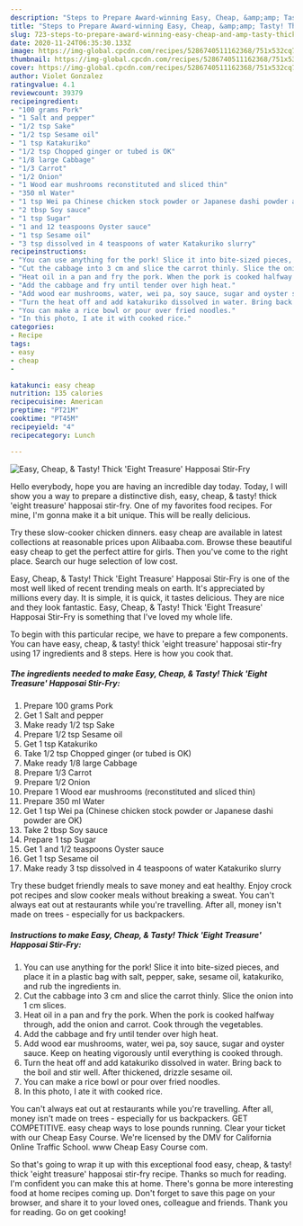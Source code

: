 ```yaml
---
description: "Steps to Prepare Award-winning Easy, Cheap, &amp;amp; Tasty! Thick &amp;#39;Eight Treasure&amp;#39; Happosai Stir-Fry"
title: "Steps to Prepare Award-winning Easy, Cheap, &amp;amp; Tasty! Thick &amp;#39;Eight Treasure&amp;#39; Happosai Stir-Fry"
slug: 723-steps-to-prepare-award-winning-easy-cheap-and-amp-tasty-thick-and-39-eight-treasure-and-39-happosai-stir-fry
date: 2020-11-24T06:35:30.133Z
image: https://img-global.cpcdn.com/recipes/5286740511162368/751x532cq70/easy-cheap-tasty-thick-eight-treasure-happosai-stir-fry-recipe-main-photo.jpg
thumbnail: https://img-global.cpcdn.com/recipes/5286740511162368/751x532cq70/easy-cheap-tasty-thick-eight-treasure-happosai-stir-fry-recipe-main-photo.jpg
cover: https://img-global.cpcdn.com/recipes/5286740511162368/751x532cq70/easy-cheap-tasty-thick-eight-treasure-happosai-stir-fry-recipe-main-photo.jpg
author: Violet Gonzalez
ratingvalue: 4.1
reviewcount: 39379
recipeingredient:
- "100 grams Pork"
- "1 Salt and pepper"
- "1/2 tsp Sake"
- "1/2 tsp Sesame oil"
- "1 tsp Katakuriko"
- "1/2 tsp Chopped ginger or tubed is OK"
- "1/8 large Cabbage"
- "1/3 Carrot"
- "1/2 Onion"
- "1 Wood ear mushrooms reconstituted and sliced thin"
- "350 ml Water"
- "1 tsp Wei pa Chinese chicken stock powder or Japanese dashi powder are OK"
- "2 tbsp Soy sauce"
- "1 tsp Sugar"
- "1 and 12 teaspoons Oyster sauce"
- "1 tsp Sesame oil"
- "3 tsp dissolved in 4 teaspoons of water Katakuriko slurry"
recipeinstructions:
- "You can use anything for the pork! Slice it into bite-sized pieces, and place it in a plastic bag with salt, pepper, sake, sesame oil, katakuriko, and rub the ingredients in."
- "Cut the cabbage into 3 cm and slice the carrot thinly. Slice the onion into 1 cm slices."
- "Heat oil in a pan and fry the pork. When the pork is cooked halfway through, add the onion and carrot. Cook through the vegetables."
- "Add the cabbage and fry until tender over high heat."
- "Add wood ear mushrooms, water, wei pa, soy sauce, sugar and oyster sauce. Keep on heating vigorously until everything is cooked through."
- "Turn the heat off and add katakuriko dissolved in water. Bring back to the boil and stir well. After thickened, drizzle sesame oil."
- "You can make a rice bowl or pour over fried noodles."
- "In this photo, I ate it with cooked rice."
categories:
- Recipe
tags:
- easy
- cheap
- 

katakunci: easy cheap  
nutrition: 135 calories
recipecuisine: American
preptime: "PT21M"
cooktime: "PT45M"
recipeyield: "4"
recipecategory: Lunch

---
```



![Easy, Cheap, &amp; Tasty! Thick &#39;Eight Treasure&#39; Happosai Stir-Fry](https://img-global.cpcdn.com/recipes/5286740511162368/751x532cq70/easy-cheap-tasty-thick-eight-treasure-happosai-stir-fry-recipe-main-photo.jpg)

Hello everybody, hope you are having an incredible day today. Today, I will show you a way to prepare a distinctive dish, easy, cheap, &amp; tasty! thick &#39;eight treasure&#39; happosai stir-fry. One of my favorites food recipes. For mine, I'm gonna make it a bit unique. This will be really delicious.

Try these slow-cooker chicken dinners. easy cheap are available in latest collections at reasonable prices upon Alibaaba.com. Browse these beautiful easy cheap to get the perfect attire for girls. Then you&#39;ve come to the right place. Search our huge selection of low cost.

Easy, Cheap, &amp; Tasty! Thick &#39;Eight Treasure&#39; Happosai Stir-Fry is one of the most well liked of recent trending meals on earth. It's appreciated by millions every day. It is simple, it is quick, it tastes delicious. They are nice and they look fantastic. Easy, Cheap, &amp; Tasty! Thick &#39;Eight Treasure&#39; Happosai Stir-Fry is something that I've loved my whole life.


To begin with this particular recipe, we have to prepare a few components. You can have easy, cheap, &amp; tasty! thick &#39;eight treasure&#39; happosai stir-fry using 17 ingredients and 8 steps. Here is how you cook that.

<!--inarticleads1-->

##### The ingredients needed to make Easy, Cheap, &amp; Tasty! Thick &#39;Eight Treasure&#39; Happosai Stir-Fry:

1. Prepare 100 grams Pork
1. Get 1 Salt and pepper
1. Make ready 1/2 tsp Sake
1. Prepare 1/2 tsp Sesame oil
1. Get 1 tsp Katakuriko
1. Take 1/2 tsp Chopped ginger (or tubed is OK)
1. Make ready 1/8 large Cabbage
1. Prepare 1/3 Carrot
1. Prepare 1/2 Onion
1. Prepare 1 Wood ear mushrooms (reconstituted and sliced thin)
1. Prepare 350 ml Water
1. Get 1 tsp Wei pa (Chinese chicken stock powder or Japanese dashi powder are OK)
1. Take 2 tbsp Soy sauce
1. Prepare 1 tsp Sugar
1. Get 1 and 1/2 teaspoons Oyster sauce
1. Get 1 tsp Sesame oil
1. Make ready 3 tsp dissolved in 4 teaspoons of water Katakuriko slurry


Try these budget friendly meals to save money and eat healthy. Enjoy crock pot recipes and slow cooker meals without breaking a sweat. You can&#39;t always eat out at restaurants while you&#39;re travelling. After all, money isn&#39;t made on trees - especially for us backpackers. 

<!--inarticleads2-->

##### Instructions to make Easy, Cheap, &amp; Tasty! Thick &#39;Eight Treasure&#39; Happosai Stir-Fry:

1. You can use anything for the pork! Slice it into bite-sized pieces, and place it in a plastic bag with salt, pepper, sake, sesame oil, katakuriko, and rub the ingredients in.
1. Cut the cabbage into 3 cm and slice the carrot thinly. Slice the onion into 1 cm slices.
1. Heat oil in a pan and fry the pork. When the pork is cooked halfway through, add the onion and carrot. Cook through the vegetables.
1. Add the cabbage and fry until tender over high heat.
1. Add wood ear mushrooms, water, wei pa, soy sauce, sugar and oyster sauce. Keep on heating vigorously until everything is cooked through.
1. Turn the heat off and add katakuriko dissolved in water. Bring back to the boil and stir well. After thickened, drizzle sesame oil.
1. You can make a rice bowl or pour over fried noodles.
1. In this photo, I ate it with cooked rice.


You can&#39;t always eat out at restaurants while you&#39;re travelling. After all, money isn&#39;t made on trees - especially for us backpackers. GET COMPETITIVE. easy cheap ways to lose pounds running. Clear your ticket with our Cheap Easy Course. We&#39;re licensed by the DMV for California Online Traffic School. www Cheap Easy Course com. 

So that's going to wrap it up with this exceptional food easy, cheap, &amp; tasty! thick &#39;eight treasure&#39; happosai stir-fry recipe. Thanks so much for reading. I'm confident you can make this at home. There's gonna be more interesting food at home recipes coming up. Don't forget to save this page on your browser, and share it to your loved ones, colleague and friends. Thank you for reading. Go on get cooking!
